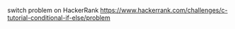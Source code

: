 switch problem on HackerRank
https://www.hackerrank.com/challenges/c-tutorial-conditional-if-else/problem
